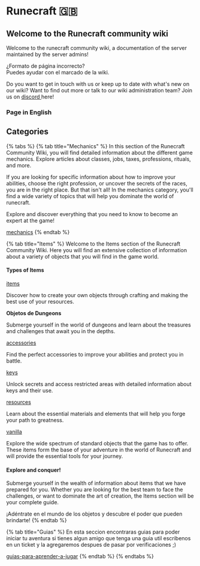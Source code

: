 # Runecraft 🇬🇧

## Welcome to the Runecraft community wiki

Welcome to the runecraft community wiki, a documentation of the server maintained by the server admins!

¿Formato de página incorrecto?\
Puedes ayudar con el marcado de la wiki.

Do you want to get in touch with us or keep up to date with what's new on our wiki? Want to find out more or talk to our wiki administration team? Join us on [discord ](https://discord.runecraft.me)here!

### Page in English

## Categories

{% tabs %}
{% tab title="Mechanics" %}
In this section of the Runecraft Community Wiki, you will find detailed information about the different game mechanics. Explore articles about classes, jobs, taxes, professions, rituals, and more.

If you are looking for specific information about how to improve your abilities, choose the right profession, or uncover the secrets of the races, you are in the right place. But that isn't all! In the mechanics category, you'll find a wide variety of topics that will help you dominate the world of runecraft.

Explore and discover everything that you need to know to become an expert at the game!

[mechanics](mechanics/ "mention")
{% endtab %}

{% tab title="Items" %}
Welcome to the Items section of the Runecraft Community Wiki. Here you will find an extensive collection of information about a variety of objects that you will find in the game world.

#### Types of Items

[items](items/ "mention")

Discover how to create your own objects through crafting and making the best use of your resources.

**Objetos de Dungeons**

Submerge yourself in the world of dungeons and learn about the treasures and challenges that await you in the depths.

[accessories](items/accessories/ "mention")

Find the perfect accessories to improve your abilities and protect you in battle.

[keys](items/keys/ "mention")

Unlock secrets and access restricted areas with detailed information about keys and their use.

[resources](items/resources/ "mention")

Learn about the essential materials and elements that will help you forge your path to greatness.

[vanilla](items/generic/vanilla/ "mention")

Explore the wide spectrum of standard objects that the game has to offer. These items form the base of your adventure in the world of Runecraft and will provide the essential tools for your journey.

#### Explore and conquer!

Submerge yourself in the wealth of information about items that we have prepared for you. Whether you are looking for the best team to face the challenges, or want to dominate the art of creation, the Items section will be your complete guide.

¡Adéntrate en el mundo de los objetos y descubre el poder que pueden brindarte!
{% endtab %}

{% tab title="Guias" %}
En esta seccion encontraras guias para poder iniciar tu aventura si tienes algun amigo que tenga una guia util escribenos en un ticket y la agregaremos despues de pasar por verificaciones ;)

[guias-para-aprender-a-jugar](readme/guias-para-aprender-a-jugar/ "mention")
{% endtab %}
{% endtabs %}
